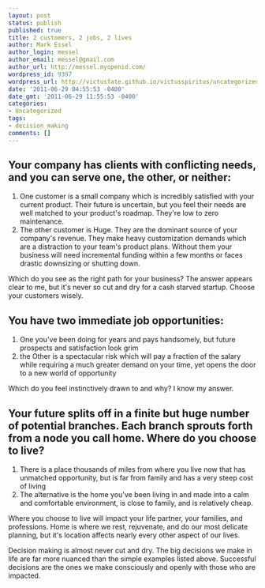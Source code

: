 ```yaml
---
layout: post
status: publish
published: true
title: 2 customers, 2 jobs, 2 lives
author: Mark Essel
author_login: messel
author_email: messel@gmail.com
author_url: http://messel.myopenid.com/
wordpress_id: 9397
wordpress_url: http://victusfate.github.io/victusspiritus/uncategorized/2011/06/29/2-customers-2-jobs-2-lives/
date: '2011-06-29 04:55:53 -0400'
date_gmt: '2011-06-29 11:55:53 -0400'
categories:
- Uncategorized
tags:
- decision making
comments: []
---
```

<h2>Your company has clients with conflicting needs, and you can serve one, the other, or neither:</h2>
<ol>
<li>One customer is a small company which is incredibly satisfied with your current product. Their future is uncertain, but you feel their needs are well matched to your product's roadmap. They're low to zero maintenance.</li>
<li>The other customer is Huge. They are the dominant source of your company's revenue. They make heavy customization demands which are a distraction to your team's product plans. Without them your business will need incremental funding within a few months or faces drastic downsizing or shutting down.</li>
</ol>
<p>Which do you see as the right path for your business? The answer appears clear to me, but it's never so cut and dry for a cash starved startup. Choose your customers wisely.</p>
<h2>You have two immediate job opportunities:</h2>
<ol>
<li>One you've been doing for years and pays handsomely, but future prospects and satisfaction look grim</li>
<li>the Other is a spectacular risk which will pay a fraction of the salary while requiring a much greater demand on your time, yet opens the door to a new world of opportunity</li>
</ol>
<p>Which do you feel instinctively drawn to and why? I know my answer.</p>
<h2>Your future splits off in a finite but huge number of potential branches. Each branch sprouts forth from a node you call home. Where do you choose to live?</h2>
<ol>
<li>There is a place thousands of miles from where you live now that has unmatched opportunity, but is far from family and has a very steep cost of living
</li>
<li>
The alternative is the home you've been living in and made into a calm and comfortable environment, is close to family, and is relatively cheap.
</li>
</ol>
<p>Where you choose to live will impact your life partner, your families, and professions. Home is where we rest, rejuvenate, and do our most delicate planning, but it's location affects nearly every other aspect of our lives.</p>
<p>Decision making is almost never cut and dry. The big decisions we make in life are far more nuanced than the simple examples listed above. Successful decisions are the ones we make consciously and openly with those who are impacted.</p>
